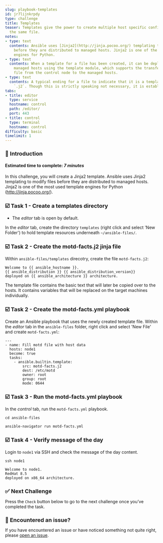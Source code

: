 ```yaml
---
slug: playbook-templates
id: jr7lijnkrpdy
type: challenge
title: Templates
teaser: Templates give the power to create multiple host specific configuration from
  the same file.
notes:
- type: text
  contents: Ansible uses [Jinja2](http://jinja.pocoo.org/) templating to modify files
    before they are distributed to managed hosts. Jinja2 is one of the most used template
    engines for Python.
- type: text
  contents: When a template for a file has been created, it can be deployed to the
    managed hosts using the template module, which supports the transfer of a local
    file from the control node to the managed hosts.
- type: text
  contents: A typical ending for a file to indicate that it is a template file is
    `.j2`. Though this is strictly speaking not necessary, it is established practice.
tabs:
- title: editor
  type: service
  hostname: control
  path: /editor/
  port: 443
- title: control
  type: terminal
  hostname: control
difficulty: basic
timelimit: 1
---
```

👋 Introduction
===
#### Estimated time to complete: *7 minutes*<p>
In this challenge, you will create a Jinja2 template. Ansible uses Jinja2 templating to modify files before they are distributed to managed hosts. Jinja2 is one of the most used template engines for Python (http://jinja.pocoo.org/).


☑️ Task 1 - Create a templates directory
===
* The *editor* tab is open by default.

In the *editor* tab, create the directory `templates` (right click and select 'New Folder') to hold template resources underneath `~/ansible-files/`.

☑️ Task 2 - Create the motd-facts.j2 jinja file
===

Within `ansible-files/templates` direcotry, create the file `motd-facts.j2`:

```
Welcome to {{ ansible_hostname }}.
{{ ansible_distribution }} {{ ansible_distribution_version}}
deployed on {{ ansible_architecture }} architecture.
```

The template file contains the basic text that will later be copied over to the hosts. It contains variables that will be replaced on the target machines individually.

☑️ Task 2 - Create the motd-facts.yml playbook
===

Create an Ansible playbook that uses the newly created template file. Within the *editor* tab in the `ansible-files` folder, right click and select 'New File' and create `motd-facts.yml`:

```
---
- name: Fill motd file with host data
  hosts: node1
  become: true
  tasks:
    - ansible.builtin.template:
        src: motd-facts.j2
        dest: /etc/motd
        owner: root
        group: root
        mode: 0644
```

☑️ Task 3 - Run the motd-facts.yml playbook
===

In the *control* tab, run the `motd-facts.yml` playbook.

```
cd ansible-files
```
```
ansible-navigator run motd-facts.yml
```

☑️ Task 4 - Verify message of the day
===

Login to `node1` via SSH and check the message of the day content.

```
ssh node1
```
```
Welcome to node1.
RedHat 8.5
deployed on x86_64 architecture.
```

✅ Next Challenge
===
Press the `Check` button below to go to the next challenge once you’ve completed the task.

🐛 Encountered an issue?
====

If you have encountered an issue or have noticed something not quite right, please [open an issue](https://github.com/ansible/instruqt/issues/new?labels=writing-first-playbook&title=Issue+with+Writing+First+Playbook+slug+ID:+playbook-templates&assignees=rlopez133).

<style type="text/css" rel="stylesheet">
  .lightbox {
    display: none;
    position: fixed;
    justify-content: center;
    align-items: center;
    z-index: 999;
    top: 0;
    left: 0;
    right: 0;
    bottom: 0;
    padding: 1rem;
    background: rgba(0, 0, 0, 0.8);
    margin-left: auto;
    margin-right: auto;
    margin-top: auto;
    margin-bottom: auto;
  }
  .lightbox:target {
    display: flex;
  }
  .lightbox img {
    /* max-height: 100% */
    max-width: 60%;
    max-height: 60%;
  }
  img {
    display: block;
    margin-left: auto;
    margin-right: auto;
    width: 100%;
  }
  h1 {
    font-size: 18px;
  }
    h2 {
    font-size: 16px;
    font-weight: 600
  }
    h3 {
    font-size: 14px;
    font-weight: 600
  }
  p span {
    font-size: 14px;
  }
  ul li span {
    font-size: 14px
  }
</style>
